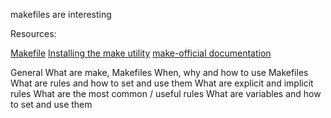 makefiles are interesting

Resources:

[Makefile](https://www.google.com/search?q=makefile)
[Installing the make utility](https://www.geeksforgeeks.org/how-to-install-make-on-ubuntu/)
[make-official documentation](https://www.gnu.org/software/make/manual/html_node/)


General
What are make, Makefiles
When, why and how to use Makefiles
What are rules and how to set and use them
What are explicit and implicit rules
What are the most common / useful rules
What are variables and how to set and use them
